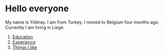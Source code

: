# Hello everyone

My name is Yıldıray. I am from Turkey. I moved to Belgium four months ago. Currently I am living in Liege.   


1. [Education](/education.md)
2. [Experience](/experience.md)
3. [Things I like](/things-like.md)
